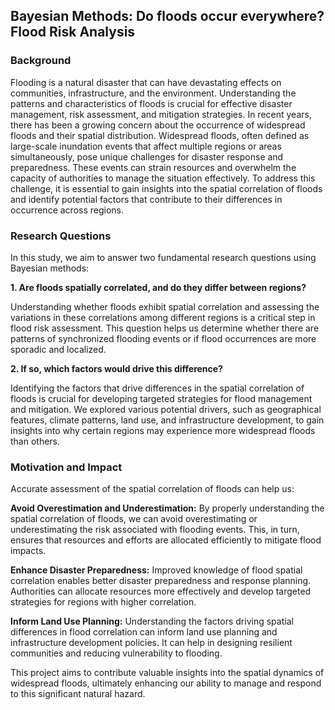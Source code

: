 ## Bayesian Methods: Do floods occur everywhere? Flood Risk Analysis

### Background
Flooding is a natural disaster that can have devastating effects on communities, infrastructure, and the environment. Understanding the patterns and characteristics of floods is crucial for effective disaster management, risk assessment, and mitigation strategies. In recent years, there has been a growing concern about the occurrence of widespread floods and their spatial distribution. Widespread floods, often defined as large-scale inundation events that affect multiple regions or areas simultaneously, pose unique challenges for disaster response and preparedness. These events can strain resources and overwhelm the capacity of authorities to manage the situation effectively. To address this challenge, it is essential to gain insights into the spatial correlation of floods and identify potential factors that contribute to their differences in occurrence across regions.

### Research Questions
In this study, we aim to answer two fundamental research questions using Bayesian methods:

**1. Are floods spatially correlated, and do they differ between regions?**

Understanding whether floods exhibit spatial correlation and assessing the variations in these correlations among different regions is a critical step in flood risk assessment. This question helps us determine whether there are patterns of synchronized flooding events or if flood occurrences are more sporadic and localized.

**2. If so, which factors would drive this difference?**

Identifying the factors that drive differences in the spatial correlation of floods is crucial for developing targeted strategies for flood management and mitigation. We explored various potential drivers, such as geographical features, climate patterns, land use, and infrastructure development, to gain insights into why certain regions may experience more widespread floods than others.

### Motivation and Impact
Accurate assessment of the spatial correlation of floods can help us:

**Avoid Overestimation and Underestimation:** By properly understanding the spatial correlation of floods, we can avoid overestimating or underestimating the risk associated with flooding events. This, in turn, ensures that resources and efforts are allocated efficiently to mitigate flood impacts.

**Enhance Disaster Preparedness:** Improved knowledge of flood spatial correlation enables better disaster preparedness and response planning. Authorities can allocate resources more effectively and develop targeted strategies for regions with higher correlation.

**Inform Land Use Planning:** Understanding the factors driving spatial differences in flood correlation can inform land use planning and infrastructure development policies. It can help in designing resilient communities and reducing vulnerability to flooding.

This project aims to contribute valuable insights into the spatial dynamics of widespread floods, ultimately enhancing our ability to manage and respond to this significant natural hazard.
